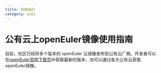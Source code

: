 ```yaml
---
title: 安装指引
category: wiki
---
```


# 公有云上openEuler镜像使用指南

目前，社区已经将多个版本的 openEuler 云镜像发布到公有云厂商。开发者可以在[openEuler官网下载页](https://www.openeuler.org/zh/download/#get-openeuler)中获取最新的版本，也可以通过各大公有云获取openEuler镜像。
